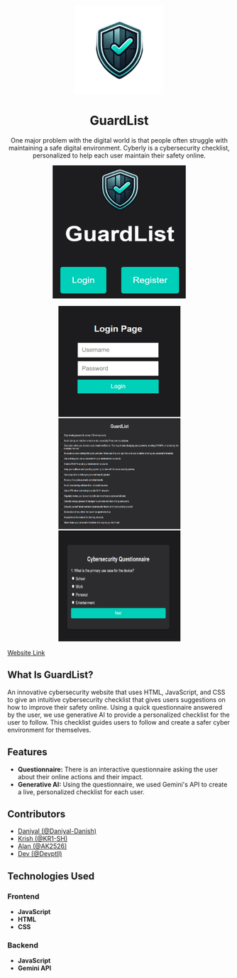 <p align="center">
  <img src="images/Logo.png" width="200px" height="200px"/>
</p>

<div align="center">
  <h1>GuardList</h1>
  <p> One major problem with the digital world is that people often struggle with maintaining a safe digital environment. Cyberly is a cybersecurity checklist, personalized to help each user maintain their safety online. </p>
</div>

<p align="center">
  <img src="images/Welcome.png" width="300px" height="300px"/>
</p>

<p align="center">
  <img src="images/Login.png" width="275px" height="250px"/>
  <img src="images/Checklist.png" width="275px" height="250px"/>
  <img src="images/Question.png" width="275px" height="250px"/>
</p>

[Website Link](https://guardlist.co/)

## What Is GuardList?
An innovative cybersecurity website that uses HTML, JavaScript, and CSS to give an intuitive cybersecurity checklist that gives users suggestions on how to improve their safety online. Using a quick questionnaire answered by the user, we use generative AI to provide a personalized checklist for the user to follow. This checklist guides users to follow and create a safer cyber environment for themselves.

## Features
* **Questionnaire:** There is an interactive questionnaire asking the user about their online actions and their impact.
* **Generative AI:** Using the questionnaire, we used Gemini's API to create a live, personalized checklist for each user.

## Contributors
* [Daniyal (@Daniyal-Danish)](https://github.com/Daniyal-Danish)
* [Krish (@KR1-SH)](https://github.com/KR1-SH)
* [Alan (@AK2526)](https://github.com/AK2526)
* [Dev (@Devptll)](https://github.com/Devptll)

## Technologies Used
### Frontend
* **JavaScript**
* **HTML**
* **CSS**

### Backend
* **JavaScript**
* **Gemini API**
